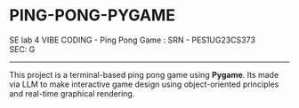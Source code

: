 # PING-PONG-PYGAME
SE lab 4 VIBE CODING - Ping Pong Game : SRN - PES1UG23CS373 <br>
SEC: G

---
This project is a terminal-based ping pong game using **Pygame**.
Its made via LLM to make interactive game design using object-oriented principles and real-time graphical rendering.
